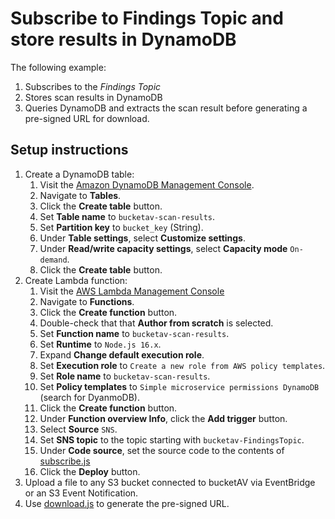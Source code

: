 # Subscribe to Findings Topic and store results in DynamoDB

The following example:

1. Subscribes to the *Findings Topic*
2. Stores scan results in DynamoDB
3. Queries DynamoDB and extracts the scan result before generating a pre-signed URL for download.

## Setup instructions

1. Create a DynamoDB table:
    1. Visit the [Amazon DynamoDB Management Console](https://console.aws.amazon.com/dynamodbv2/home#tables).
    2. Navigate to **Tables**.
    3. Click the **Create table** button.
    4. Set **Table name** to `bucketav-scan-results`.
    5. Set **Partition key** to `bucket_key` (String).
    6. Under **Table settings**, select **Customize settings**.
    7. Under **Read/write capacity settings**, select **Capacity mode** `On-demand`.
    8. Click the **Create table** button.
2. Create Lambda function:
    1. Visit the [AWS Lambda Management Console](https://console.aws.amazon.com/lambda/home#/functions)
    2. Navigate to **Functions**.
    3. Click the **Create function** button.
    4. Double-check that that **Author from scratch** is selected.
    5. Set **Function name** to `bucketav-scan-results`.
    6. Set **Runtime** to `Node.js 16.x`.
    7. Expand **Change default execution role**.
    8. Set **Execution role** to `Create a new role from AWS policy templates`.
    9. Set **Role name** to `bucketav-scan-results`.
    10. Set **Policy templates** to `Simple microservice permissions DynamoDB` (search for DyanmoDB).
    11. Click the **Create function** button.
    12. Under **Function overview Info**, click the **Add trigger** button.
    13. Select **Source** `SNS`.
    14. Set **SNS topic** to the topic starting with `bucketav-FindingsTopic`.
    15. Under **Code source**, set the source code to the contents of [subscribe.js](subscribe.js)
    16. Click the **Deploy** button.
3. Upload a file to any S3 bucket connected to bucketAV via EventBridge or an S3 Event Notification.
4. Use [download.js](download.js) to generate the pre-signed URL.
